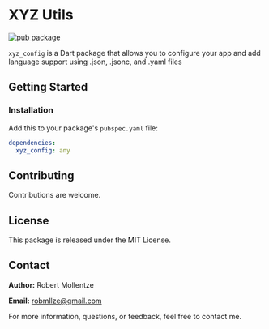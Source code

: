 # XYZ Utils

[![pub package](https://img.shields.io/pub/v/xyz_config.svg)](https://pub.dev/packages/xyz_config)

`xyz_config` is a Dart package that allows you to configure your app and add language support using .json, .jsonc, and .yaml files

## Getting Started

### Installation

Add this to your package's `pubspec.yaml` file:

```yaml
dependencies:
  xyz_config: any
```

## Contributing

Contributions are welcome.

## License

This package is released under the MIT License.

## Contact

**Author:** Robert Mollentze

**Email:** robmllze@gmail.com

For more information, questions, or feedback, feel free to contact me.